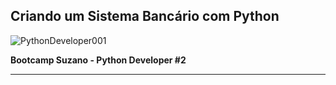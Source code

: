 ## Criando um Sistema Bancário com Python

![PythonDeveloper001](https://github.com/user-attachments/assets/ef0a2b7d-9a08-4c73-9f7d-60ff1bd0dc1f)


**Bootcamp Suzano - Python Developer #2**

---



